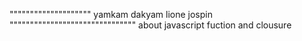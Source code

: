 """""""""""""""""""" yamkam dakyam lione jospin """""""""""""""""""""""""""""""
about javascript fuction and clousure
